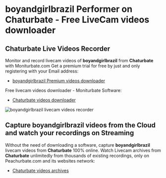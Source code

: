 # boyandgirlbrazil Performer on Chaturbate - Free LiveCam videos downloader

## Chaturbate Live Videos Recorder

Monitor and record livecam videos of **boyandgirlbrazil** from **Chaturbate** with Moniturbate.com
Get a premium trial for free by just and only registering with your Email address:
* [boyandgirlbrazil Premium videos downloader](https://moniturbate.com/request-demo-licence-key.html)

Free livecam videos downloader - Moniturbate Software:
* [Chaturbate videos downloader](https://moniturbate.com/moniturbate-download-software.html)

![boyandgirlbrazil livecam videos recorder](https://peachurnet.com/templates/moniturbate-software.png)


## Capture boyandgirlbrazil videos from the Cloud and watch your recordings on Streaming

Without the need of downloading a software, capture **boyandgirlbrazil** livecam videos from **Chaturbate** 100% online.
Watch Livecam archives from **Chaturbate** unlimitedly from thousands of existing recordings, only on Peachurbate.com and its websites network:
* [Chaturbate videos archives](https://peachurnet.com/)